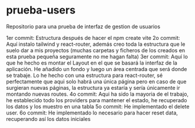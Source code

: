 # prueba-users
Repositorio para una prueba de interfaz de gestion de usuarios

1er commit: Estructura después de hacer el npm create vite
2o commit: Aquí instalo tailwind y react-router, además creo toda la estructura que le suelo dar a mis proyectos (muchas carpetas y ficheros de los creados en esta prueba pequeña seguramente no me hagan falta)
3er commit: Aquí lo que he hecho es montar el Layout en el que se basará la interfaz de la aplicación. He añadido un fondo y luego un área centrada que será donde se trabaje. Lo he hecho con una estructura para react-router, sé perfectamente que aqui solo habrá una única página pero en caso de que surgieran nuevas páginas, la estructura ya estaría y sería únicamente ir montando nuevas routes.
4o commit: Aqui ha sido la mayoria de el trabajo, he establecido todo los providers para mantener el estado, he recuperado los datos y los muestro en una tabla
5o commit: He implementado el delete user.
6o commit: He implementado lo necesario para hacer reset data, recuperando así los datos iniciales